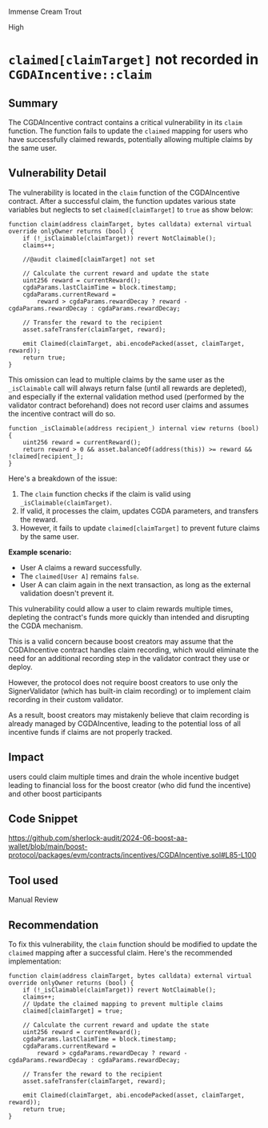 Immense Cream Trout

High

# `claimed[claimTarget]` not recorded in `CGDAIncentive::claim`

## Summary

The CGDAIncentive contract contains a critical vulnerability in its `claim` function. The function fails to update the `claimed` mapping for users who have successfully claimed rewards, potentially allowing multiple claims by the same user.

## Vulnerability Detail

The vulnerability is located in the `claim` function of the CGDAIncentive contract. After a successful claim, the function updates various state variables but neglects to set `claimed[claimTarget]` to `true` as show below:

```solidity
function claim(address claimTarget, bytes calldata) external virtual override onlyOwner returns (bool) {
    if (!_isClaimable(claimTarget)) revert NotClaimable();
    claims++;

    //@audit claimed[claimTarget] not set

    // Calculate the current reward and update the state
    uint256 reward = currentReward();
    cgdaParams.lastClaimTime = block.timestamp;
    cgdaParams.currentReward =
        reward > cgdaParams.rewardDecay ? reward - cgdaParams.rewardDecay : cgdaParams.rewardDecay;

    // Transfer the reward to the recipient
    asset.safeTransfer(claimTarget, reward);

    emit Claimed(claimTarget, abi.encodePacked(asset, claimTarget, reward));
    return true;
}
```

This omission can lead to multiple claims by the same user as the `_isClaimable` call will always return false (until all rewards are depleted), and especially if the external validation method used (performed by the validator contract beforehand) does not record user claims and assumes the incentive contract will do so.

```solidity
function _isClaimable(address recipient_) internal view returns (bool) {
    uint256 reward = currentReward();
    return reward > 0 && asset.balanceOf(address(this)) >= reward && !claimed[recipient_];
}
```

Here's a breakdown of the issue:

1. The `claim` function checks if the claim is valid using `_isClaimable(claimTarget)`.
2. If valid, it processes the claim, updates CGDA parameters, and transfers the reward.
3. However, it fails to update `claimed[claimTarget]` to prevent future claims by the same user.

**Example scenario:**
- User A claims a reward successfully.
- The `claimed[User A]` remains `false`.
- User A can claim again in the next transaction, as long as the external validation doesn't prevent it.

This vulnerability could allow a user to claim rewards multiple times, depleting the contract's funds more quickly than intended and disrupting the CGDA mechanism.

This is a valid concern because boost creators may assume that the CGDAIncentive contract handles claim recording, which would eliminate the need for an additional recording step in the validator contract they use or deploy. 

However, the protocol does not require boost creators to use only the SignerValidator (which has built-in claim recording) or to implement claim recording in their custom validator. 

As a result, boost creators may mistakenly believe that claim recording is already managed by CGDAIncentive, leading to the potential loss of all incentive funds if claims are not properly tracked.

## Impact

users could claim multiple times and drain the whole incentive budget leading to financial loss for the boost creator (who did fund the incentive) and other boost participants

## Code Snippet

https://github.com/sherlock-audit/2024-06-boost-aa-wallet/blob/main/boost-protocol/packages/evm/contracts/incentives/CGDAIncentive.sol#L85-L100

## Tool used

Manual Review

## Recommendation

To fix this vulnerability, the `claim` function should be modified to update the `claimed` mapping after a successful claim. Here's the recommended implementation:

```solidity
function claim(address claimTarget, bytes calldata) external virtual override onlyOwner returns (bool) {
    if (!_isClaimable(claimTarget)) revert NotClaimable();
    claims++;
    // Update the claimed mapping to prevent multiple claims
    claimed[claimTarget] = true;

    // Calculate the current reward and update the state
    uint256 reward = currentReward();
    cgdaParams.lastClaimTime = block.timestamp;
    cgdaParams.currentReward =
        reward > cgdaParams.rewardDecay ? reward - cgdaParams.rewardDecay : cgdaParams.rewardDecay;

    // Transfer the reward to the recipient
    asset.safeTransfer(claimTarget, reward);

    emit Claimed(claimTarget, abi.encodePacked(asset, claimTarget, reward));
    return true;
}
```